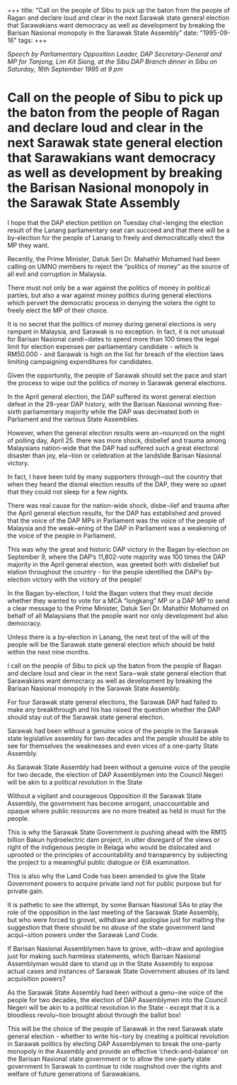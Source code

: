 +++ 
title: "Call on the people of Sibu to pick up the baton from the people of Ragan and declare loud and clear in the next Sarawak state general election that Sarawakians want democracy as well as development by breaking the Barisan Nasional monopoly in the Sarawak State Assembly"
date: "1995-09-16"
tags:
+++

_Speech by Parliamentary Opposition Leader, DAP Secretary-General and MP for Tanjong, Lim Kit Siang, at the Sibu DAP Branch dinner in Sibu on Saturday, 16th September 1995 at 9 pm_

# Call on the people of Sibu to pick up the baton from the people of Ragan and declare loud and clear in the next Sarawak state general election that Sarawakians want democracy as well as development by breaking the Barisan Nasional monopoly in the Sarawak State Assembly

I hope that the DAP election petition on Tuesday chal¬lenging the election result of the Lanang parliamentary seat can succeed and that there will be a by-election for the people of Lanang to freely and democratically elect the MP they want.</u>

Recently, the Prime Minister, Datuk Seri Dr. Mahathir Mohamed had been calling on UMNO members to reject the “politics of money” as the source of all evil and corruption in Malaysia.

There must not only be a war against the politics of money in political parties, but also a war against money politics during general elections which pervert the democratic process in denying the voters the right to freely elect the MP of their choice.

It is no secret that the politics of money during general elections is very rampant in Malaysia, and Sarawak is no exception. In fact, it is not unusual for Barisan Nasional candi¬dates to spend more than 100 times the legal limit for election expenses per parliamentary candidate - which is RM50.000 - and Sarawak is high on the list for breach of the election laws limiting campaigning expenditures for candidates.

Given the opportunity, the people of Sarawak should set the pace and start the process to wipe out the politics of money in Sarawak general elections.

In the April general election, the DAP suffered its worst general election defeat in the 29-year DAP history, with the Barisan Nasional winning five-sixth parliamentary majority while the DAP was decimated both in Parliament and the various State Assemblies.

However, when the general election results were an¬nounced on the night of polling day, April 25. there was more shock, disbelief and trauma among Malaysians nation-wide that the DAP had suffered such a great electoral disaster than joy, ela¬tion or celebration at the landslide Barisan Nasional victory.

In fact, I have been told by many supporters through¬out the country that when they heard the dismal election results of the DAP, they were so upset that they could not sleep for a few nights.

There was real cause for the nation-wide shock, disbe¬lief and trauma after the April general election results, for the DAP has established and proved that the voice of the DAP MPs in Parliament was the voice of the people of Malaysia and the weak¬ening of the DAP in Parliament was a weakening of the voice of the people in Parliament.

This was why the great and historic DAP victory in the Bagan by-election on September 9, where the DAP’s 11,802-vote majority was 100 times the DAP majority in the April general election, was greeted both with disbelief but elation throughout the country - for the people identified the DAP’s by-election victory with the victory of the people!

In the Bagan by-election, I told the Bagan voters that they must decide whether they wanted to vote for a MCA “longkang” MP or a DAP MP to send a clear message to the Prime Minister, Datuk Seri Dr. Mahathir Mohamed on behalf of all Malaysians that the people want nor only development but also democracy.

Unless there is a by-election in Lanang, the next test of the will of the people will be the Sarawak state general election which should be held within the next nine months.

I call on the people of Sibu to pick up the baton from the people of Bagan and declare loud and clear in the next Sara¬wak state general election that Sarawakians want democracy as well as development by breaking the Barisan Nasional monopoly in the Sarawak State Assembly.

For four Sarawak state general elections, the Sarawak DAP had failed to make any breakthrough and his has raised the question whether the DAP should stay out of the Sarawak state general election.

Sarawak had been without a genuine voice of the people in the Sarawak state legislative assembly for two decades and the people should be able to see for themselves the weaknesses and even vices of a one-party State Assembly.

As Sarawak State Assembly had been without a genuine voice of the people for two decade, the election of DAP Assemblymen into the Council Negeri will be akin to a political revolution in the State

Without a vigilant and courageous Opposition ill the Sarawak State Assembly, the government has become arrogant, unaccountable and opaque where public resources are no more treated as held in must for the people.

This is why the Sarawak State Government is pushing ahead with the RM15 billion Bakun hydroelectric dam project, in utter disregard of the views or right of the indigenous people in Belaga who would be dislocated and uprooted or the principles of accountability and transparency by subjecting the project to a meaningful public dialogue or EIA examination.

This is also why the Land Code has been amended to give the State Government powers to acquire private land not for public purpose but for private gain.

It is pathetic to see the attempt, by some Barisan Nasional SAs to play the role of the opposition in the last meeting of the Sarawak State Assembly, but who were forced to grovel, withdraw and apologise just for malting the suggestion that there should be no abuse of the state government land acqui¬sition powers under the Sarawak Land Code.

If Barisan Nasional Assemblymen have to grove, with¬draw and apologise just for making such harmless statements, which Barisan Nasional Assemblyman would dare to stand up in the State Assembly to expose actual cases and instances of Sarawak State Government abuses of its land acquisition powers?

As the Sarawak State Assembly had been without a genu¬ine voice of the people for two decades, the election of DAP Assemblymen into the Council Negeri will be akin to a political revolution in the State - except that it is a bloodless revolu¬tion brought about through the ballot box!

This will be the choice of the people of Sarawak in the next Sarawak state general election - whether to write his¬tory by creating a political revolution in Sarawak politics by electing DAP Assemblymen to break the one-party monopoly in the Assembly and provide an effective ‘check-and-balance’ on the Barisan Nasional state government or to allow the one-party state government In Sarawak to continue to ride roughshod over the rights and welfare of future generations of Sarawakians.
 
